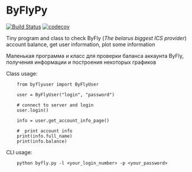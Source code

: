 ByFlyPy
================
[![Build Status](https://travis-ci.org/peleccom/ByFlyPy.svg?branch=master)](https://travis-ci.org/peleccom/ByFlyPy)
[![codecov](https://codecov.io/gh/peleccom/ByFlyPy/branch/master/graph/badge.svg)](https://codecov.io/gh/peleccom/ByFlyPy)

Tiny program and class to check ByFly (*The belarus biggest ICS provider*) account balance, get user information, plot some information

Маленькая программа и класс для проверки баланса аккаунта ByFly, получения информации и построения некоторых графиков

Class usage:

        from byflyuser import ByFlyUser

        user = ByFlyUser("login", "password")

        # connect to server and login
        user.login()

        info = user.get_account_info_page()

        #  print account info
        print(info.full_name)
        print(info.balance)
        

CLI usage:

        python byfly.py -l <your_login_number> -p <your_password>


